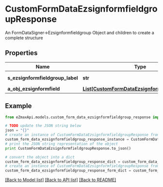 # CustomFormDataEzsignformfieldgroupResponse

An FormDataSigner->Ezsignformfieldgroup Object and children to create a complete structure

## Properties
Name | Type | Description | Notes
------------ | ------------- | ------------- | -------------
**s_ezsignformfieldgroup_label** | **str** | The Label for the Ezsignformfieldgroup | 
**a_obj_ezsignformfield** | [**List[CustomFormDataEzsignformfieldResponse]**](CustomFormDataEzsignformfieldResponse.md) |  | 

## Example

```python
from eZmaxApi.models.custom_form_data_ezsignformfieldgroup_response import CustomFormDataEzsignformfieldgroupResponse

# TODO update the JSON string below
json = "{}"
# create an instance of CustomFormDataEzsignformfieldgroupResponse from a JSON string
custom_form_data_ezsignformfieldgroup_response_instance = CustomFormDataEzsignformfieldgroupResponse.from_json(json)
# print the JSON string representation of the object
print CustomFormDataEzsignformfieldgroupResponse.to_json()

# convert the object into a dict
custom_form_data_ezsignformfieldgroup_response_dict = custom_form_data_ezsignformfieldgroup_response_instance.to_dict()
# create an instance of CustomFormDataEzsignformfieldgroupResponse from a dict
custom_form_data_ezsignformfieldgroup_response_form_dict = custom_form_data_ezsignformfieldgroup_response.from_dict(custom_form_data_ezsignformfieldgroup_response_dict)
```
[[Back to Model list]](../README.md#documentation-for-models) [[Back to API list]](../README.md#documentation-for-api-endpoints) [[Back to README]](../README.md)


